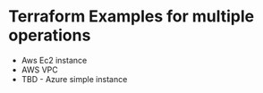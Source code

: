 # Terraform Examples for multiple operations

* Aws Ec2 instance
* AWS VPC 
* TBD - Azure simple instance

